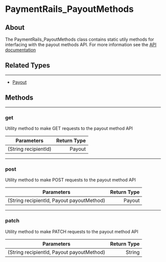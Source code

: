 # PaymentRails_PayoutMethods

## **About**
The PaymentRails_PayoutMethods class contains static utily methods for interfacing with the payout methods API. For more information see the [API documentation](http://docs.paymentrails.com/#payout-methods)

## **Related Types**
---
+ [Payout](types/Payout.md)

## **Methods**
---
### **get**
Utility method to make GET requests to the payout method API

Parameters | Return Type
--- | ---:
(String recipientId) | Payout

---
### **post**
Utility method to make POST requests to the payout method API

Parameters | Return Type
--- | ---:
(String recipientId, Payout payoutMethod) | Payout

---
### **patch**
Utility method to make PATCH requests to the payout method API

Parameters | Return Type
--- | ---:
(String recipientId, Payout payoutMethod) | String

